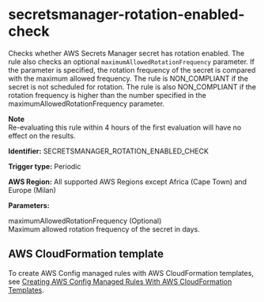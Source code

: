 # secretsmanager\-rotation\-enabled\-check<a name="secretsmanager-rotation-enabled-check"></a>

Checks whether AWS Secrets Manager secret has rotation enabled\. The rule also checks an optional `maximumAllowedRotationFrequency` parameter\. If the parameter is specified, the rotation frequency of the secret is compared with the maximum allowed frequency\. The rule is NON\_COMPLIANT if the secret is not scheduled for rotation\. The rule is also NON\_COMPLIANT if the rotation frequency is higher than the number specified in the maximumAllowedRotationFrequency parameter\.

**Note**  
Re\-evaluating this rule within 4 hours of the first evaluation will have no effect on the results\. 

**Identifier:** SECRETSMANAGER\_ROTATION\_ENABLED\_CHECK

**Trigger type:** Periodic

**AWS Region:** All supported AWS Regions except Africa \(Cape Town\) and Europe \(Milan\)

**Parameters:**

 maximumAllowedRotationFrequency \(Optional\)  
Maximum allowed rotation frequency of the secret in days\.

## AWS CloudFormation template<a name="w22aac11c29c17d311c17"></a>

To create AWS Config managed rules with AWS CloudFormation templates, see [Creating AWS Config Managed Rules With AWS CloudFormation Templates](aws-config-managed-rules-cloudformation-templates.md)\.